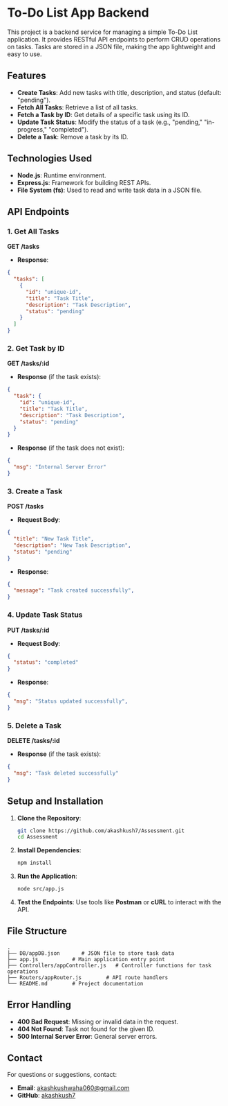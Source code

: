 # To-Do List App Backend

This project is a backend service for managing a simple To-Do List application. It provides RESTful API endpoints to perform CRUD operations on tasks. Tasks are stored in a JSON file, making the app lightweight and easy to use.

## Features

- **Create Tasks**: Add new tasks with title, description, and status (default: "pending").
- **Fetch All Tasks**: Retrieve a list of all tasks.
- **Fetch a Task by ID**: Get details of a specific task using its ID.
- **Update Task Status**: Modify the status of a task (e.g., "pending," "in-progress," "completed").
- **Delete a Task**: Remove a task by its ID.

## Technologies Used

- **Node.js**: Runtime environment.
- **Express.js**: Framework for building REST APIs.
- **File System (fs)**: Used to read and write task data in a JSON file.

## API Endpoints

### 1. Get All Tasks
**GET /tasks**

- **Response**:
```json
{
  "tasks": [
    {
      "id": "unique-id",
      "title": "Task Title",
      "description": "Task Description",
      "status": "pending"
    }
  ]
}
```

### 2. Get Task by ID
**GET /tasks/:id**

- **Response** (if the task exists):
```json
{
  "task": {
    "id": "unique-id",
    "title": "Task Title",
    "description": "Task Description",
    "status": "pending"
  }
}
```

- **Response** (if the task does not exist):
```json
{
  "msg": "Internal Server Error"
}
```

### 3. Create a Task
**POST /tasks**

- **Request Body**:
```json
{
  "title": "New Task Title",
  "description": "New Task Description",
  "status": "pending"
}
```

- **Response**:
```json
{
  "message": "Task created successfully",
}
```

### 4. Update Task Status
**PUT /tasks/:id**

- **Request Body**:
```json
{
  "status": "completed"
}
```

- **Response**:
```json
{
  "msg": "Status updated successfully",
}
```

### 5. Delete a Task
**DELETE /tasks/:id**

- **Response** (if the task exists):
```json
{
  "msg": "Task deleted successfully"
}
```

## Setup and Installation

1. **Clone the Repository**:
   ```bash
   git clone https://github.com/akashkush7/Assessment.git
   cd Assessment
   ```

2. **Install Dependencies**:
   ```bash
   npm install
   ```

3. **Run the Application**:
   ```bash
   node src/app.js
   ```

4. **Test the Endpoints**:
   Use tools like **Postman** or **cURL** to interact with the API.

## File Structure

```
.
├── DB/appDB.json       # JSON file to store task data
├── app.js           # Main application entry point
├── Controllers/appController.js   # Controller functions for task operations
├── Routers/appRouter.js        # API route handlers
└── README.md        # Project documentation
```

## Error Handling

- **400 Bad Request**: Missing or invalid data in the request.
- **404 Not Found**: Task not found for the given ID.
- **500 Internal Server Error**: General server errors.

## Contact

For questions or suggestions, contact:
- **Email**: akashkushwaha060@gmail.com
- **GitHub**: [akashkush7](https://github.com/akashkush7)

